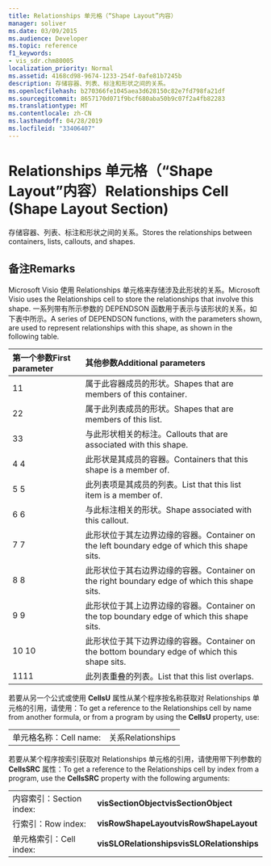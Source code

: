 ```yaml
---
title: Relationships 单元格（“Shape Layout”内容）
manager: soliver
ms.date: 03/09/2015
ms.audience: Developer
ms.topic: reference
f1_keywords:
- vis_sdr.chm80005
localization_priority: Normal
ms.assetid: 4168cd98-9674-1233-254f-0afe81b7245b
description: 存储容器、列表、标注和形状之间的关系。
ms.openlocfilehash: b270366fe1045aea3d628150c82e7fd798fa21df
ms.sourcegitcommit: 8657170d071f9bcf680aba50b9c07f2a4fb82283
ms.translationtype: MT
ms.contentlocale: zh-CN
ms.lasthandoff: 04/28/2019
ms.locfileid: "33406407"
---
```

# <a name="relationships-cell-shape-layout-section"></a><span data-ttu-id="005b1-103">Relationships 单元格（“Shape Layout”内容）</span><span class="sxs-lookup"><span data-stu-id="005b1-103">Relationships Cell (Shape Layout Section)</span></span>

<span data-ttu-id="005b1-104">存储容器、列表、标注和形状之间的关系。</span><span class="sxs-lookup"><span data-stu-id="005b1-104">Stores the relationships between containers, lists, callouts, and shapes.</span></span> 
  
## <a name="remarks"></a><span data-ttu-id="005b1-105">备注</span><span class="sxs-lookup"><span data-stu-id="005b1-105">Remarks</span></span>

 <span data-ttu-id="005b1-106">Microsoft Visio 使用 Relationships 单元格来存储涉及此形状的关系。</span><span class="sxs-lookup"><span data-stu-id="005b1-106">Microsoft Visio uses the Relationships cell to store the relationships that involve this shape.</span></span> <span data-ttu-id="005b1-107">一系列带有所示参数的 DEPENDSON 函数用于表示与该形状的关系，如下表中所示。</span><span class="sxs-lookup"><span data-stu-id="005b1-107">A series of DEPENDSON functions, with the parameters shown, are used to represent relationships with this shape, as shown in the following table.</span></span> 
  
|<span data-ttu-id="005b1-108">**第一个参数**</span><span class="sxs-lookup"><span data-stu-id="005b1-108">**First parameter**</span></span>|<span data-ttu-id="005b1-109">**其他参数**</span><span class="sxs-lookup"><span data-stu-id="005b1-109">**Additional parameters**</span></span>|
|:-----|:-----|
|<span data-ttu-id="005b1-110">1</span><span class="sxs-lookup"><span data-stu-id="005b1-110">1</span></span>  <br/> |<span data-ttu-id="005b1-111">属于此容器成员的形状。</span><span class="sxs-lookup"><span data-stu-id="005b1-111">Shapes that are members of this container.</span></span>  <br/> |
|<span data-ttu-id="005b1-112">2</span><span class="sxs-lookup"><span data-stu-id="005b1-112">2</span></span>  <br/> |<span data-ttu-id="005b1-113">属于此列表成员的形状。</span><span class="sxs-lookup"><span data-stu-id="005b1-113">Shapes that are members of this list.</span></span>  <br/> |
|<span data-ttu-id="005b1-114">3</span><span class="sxs-lookup"><span data-stu-id="005b1-114">3</span></span>  <br/> |<span data-ttu-id="005b1-115">与此形状相关的标注。</span><span class="sxs-lookup"><span data-stu-id="005b1-115">Callouts that are associated with this shape.</span></span>  <br/> |
|<span data-ttu-id="005b1-116">4 </span><span class="sxs-lookup"><span data-stu-id="005b1-116">4</span></span>  <br/> |<span data-ttu-id="005b1-117">此形状是其成员的容器。</span><span class="sxs-lookup"><span data-stu-id="005b1-117">Containers that this shape is a member of.</span></span>  <br/> |
|<span data-ttu-id="005b1-118">5 </span><span class="sxs-lookup"><span data-stu-id="005b1-118">5</span></span>  <br/> |<span data-ttu-id="005b1-119">此列表项是其成员的列表。</span><span class="sxs-lookup"><span data-stu-id="005b1-119">List that this list item is a member of.</span></span>  <br/> |
|<span data-ttu-id="005b1-120">6 </span><span class="sxs-lookup"><span data-stu-id="005b1-120">6</span></span>  <br/> |<span data-ttu-id="005b1-121">与此标注相关的形状。</span><span class="sxs-lookup"><span data-stu-id="005b1-121">Shape associated with this callout.</span></span>  <br/> |
|<span data-ttu-id="005b1-122">7 </span><span class="sxs-lookup"><span data-stu-id="005b1-122">7</span></span>  <br/> |<span data-ttu-id="005b1-123">此形状位于其左边界边缘的容器。</span><span class="sxs-lookup"><span data-stu-id="005b1-123">Container on the left boundary edge of which this shape sits.</span></span>  <br/> |
|<span data-ttu-id="005b1-124">8 </span><span class="sxs-lookup"><span data-stu-id="005b1-124">8</span></span>  <br/> |<span data-ttu-id="005b1-125">此形状位于其右边界边缘的容器。</span><span class="sxs-lookup"><span data-stu-id="005b1-125">Container on the right boundary edge of which this shape sits.</span></span>  <br/> |
|<span data-ttu-id="005b1-126">9 </span><span class="sxs-lookup"><span data-stu-id="005b1-126">9</span></span>  <br/> |<span data-ttu-id="005b1-127">此形状位于其上边界边缘的容器。</span><span class="sxs-lookup"><span data-stu-id="005b1-127">Container on the top boundary edge of which this shape sits.</span></span>  <br/> |
|<span data-ttu-id="005b1-128">10  </span><span class="sxs-lookup"><span data-stu-id="005b1-128">10</span></span>  <br/> |<span data-ttu-id="005b1-129">此形状位于其下边界边缘的容器。</span><span class="sxs-lookup"><span data-stu-id="005b1-129">Container on the bottom boundary edge of which this shape sits.</span></span>  <br/> |
|<span data-ttu-id="005b1-130">11</span><span class="sxs-lookup"><span data-stu-id="005b1-130">11</span></span>  <br/> |<span data-ttu-id="005b1-131">此列表重叠的列表。</span><span class="sxs-lookup"><span data-stu-id="005b1-131">List that this list overlaps.</span></span>  <br/> |
   
<span data-ttu-id="005b1-132">若要从另一个公式或使用 **CellsU** 属性从某个程序按名称获取对 Relationships 单元格的引用，请使用：</span><span class="sxs-lookup"><span data-stu-id="005b1-132">To get a reference to the Relationships cell by name from another formula, or from a program by using the **CellsU** property, use:</span></span> 
  
|||
|:-----|:-----|
|<span data-ttu-id="005b1-133">单元格名称：</span><span class="sxs-lookup"><span data-stu-id="005b1-133">Cell name:</span></span>  <br/> |<span data-ttu-id="005b1-134">关系</span><span class="sxs-lookup"><span data-stu-id="005b1-134">Relationships</span></span>  <br/> |
   
<span data-ttu-id="005b1-135">若要从某个程序按索引获取对 Relationships 单元格的引用，请使用带下列参数的 **CellsSRC** 属性：</span><span class="sxs-lookup"><span data-stu-id="005b1-135">To get a reference to the Relationships cell by index from a program, use the **CellsSRC** property with the following arguments:</span></span> 
  
|||
|:-----|:-----|
|<span data-ttu-id="005b1-136">内容索引：</span><span class="sxs-lookup"><span data-stu-id="005b1-136">Section index:</span></span>  <br/> |<span data-ttu-id="005b1-137">**visSectionObject**</span><span class="sxs-lookup"><span data-stu-id="005b1-137">**visSectionObject**</span></span> <br/> |
|<span data-ttu-id="005b1-138">行索引：</span><span class="sxs-lookup"><span data-stu-id="005b1-138">Row index:</span></span>  <br/> |<span data-ttu-id="005b1-139">**visRowShapeLayout**</span><span class="sxs-lookup"><span data-stu-id="005b1-139">**visRowShapeLayout**</span></span> <br/> |
|<span data-ttu-id="005b1-140">单元格索引：</span><span class="sxs-lookup"><span data-stu-id="005b1-140">Cell index:</span></span>  <br/> |<span data-ttu-id="005b1-141">**visSLORelationships**</span><span class="sxs-lookup"><span data-stu-id="005b1-141">**visSLORelationships**</span></span> <br/> |
   

